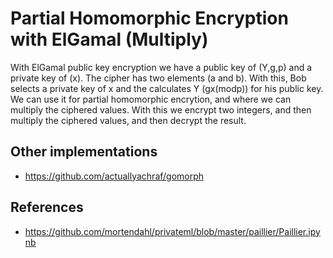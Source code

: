 # Partial Homomorphic Encryption with ElGamal (Multiply)

With ElGamal public key encryption we have a public key of (Y,g,p) and a private key of (x). The cipher has two elements (a and b). With this, Bob selects a private key of x and the calculates Y (gx(modp)) for his public key. We can use it for partial homomorphic encrytion, and where we can multiply the ciphered values. With this we encrypt two integers, and then multiply the ciphered values, and then decrypt the result. 

## Other implementations

* https://github.com/actuallyachraf/gomorph

## References

* https://github.com/mortendahl/privateml/blob/master/paillier/Paillier.ipynb